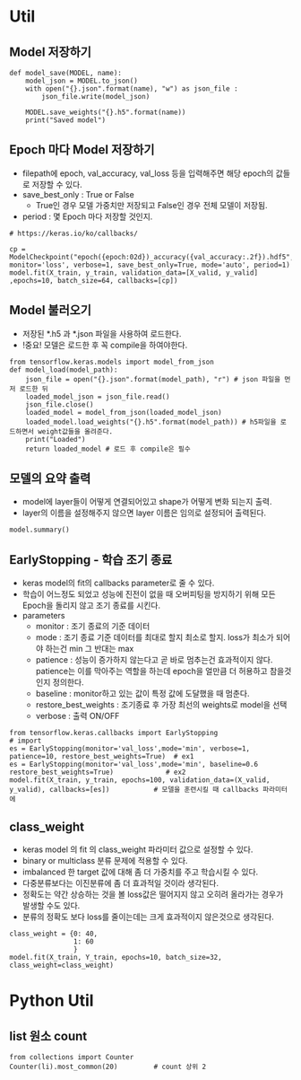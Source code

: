 # Util


## Model 저장하기
```{Python}
def model_save(MODEL, name):
    model_json = MODEL.to_json()
    with open("{}.json".format(name), "w") as json_file : 
        json_file.write(model_json)
    
    MODEL.save_weights("{}.h5".format(name))
    print("Saved model")
```
## Epoch 마다 Model 저장하기
- filepath에 epoch, val_accuracy, val_loss 등을 입력해주면 해당 epoch의 값들로 저장할 수 있다.
- save_best_only : True or False
    - True인 경우 모델 가중치만 저장되고 False인 경우 전체 모델이 저장됨.
- period : 몇 Epoch 마다 저장할 것인지.
```
# https://keras.io/ko/callbacks/

cp = ModelCheckpoint("epoch({epoch:02d})_accuracy({val_accuracy:.2f}).hdf5", monitor='loss', verbose=1, save_best_only=True, mode='auto', period=1)
model.fit(X_train, y_train, validation_data=[X_valid, y_valid] ,epochs=10, batch_size=64, callbacks=[cp])

```


## Model 불러오기
- 저장된 *.h5 과  *.json 파일을 사용하여 로드한다.
- !중요! 모델은 로드한 후 꼭 compile을 하여야한다.
```
from tensorflow.keras.models import model_from_json 
def model_load(model_path):
    json_file = open("{}.json".format(model_path), "r") # json 파일을 먼저 로드한 뒤
    loaded_model_json = json_file.read() 
    json_file.close()
    loaded_model = model_from_json(loaded_model_json)
    loaded_model.load_weights("{}.h5".format(model_path)) # h5파일을 로드하면서 weight값들을 올려준다.
    print("Loaded")
    return loaded_model # 로드 후 compile은 필수

```

## 모델의 요약 출력
- model에 layer들이 어떻게 연결되어있고 shape가 어떻게 변화 되는지 출력.
- layer의 이름을 설정해주지 않으면 layer 이름은 임의로 설정되어 출력된다.
```
model.summary()
```

## EarlyStopping - 학습 조기 종료
- keras model의 fit의 callbacks parameter로 줄 수 있다.
- 학습이 어느정도 되었고 성능에 진전이 없을 때 오버피팅을 방지하기 위해 모든 Epoch을 돌리지 않고 조기 종료를 시킨다.
- parameters
    - monitor : 조기 종료의 기준 데이터
    - mode : 조기 종료 기준 데이터를 최대로 할지 최소로 할지. loss가 최소가 되어야 하는건 min 그 반대는 max
    - patience : 성능이 증가하지 않는다고 곧 바로 멈추는건 효과적이지 않다. patience는 이를 막아주는 역할을 하는데 epoch을 얼만큼 더 허용하고 참을것인지 정의한다. 
    - baseline : monitor하고 있는 값이 특정 값에 도달했을 때 멈춘다.
    - restore_best_weights : 조기종료 후 가장 최선의 weights로 model을 선택
    - verbose : 출력 ON/OFF
```
from tensorflow.keras.callbacks import EarlyStopping                                                  # import
es = EarlyStopping(monitor='val_loss',mode='min', verbose=1, patience=10, restore_best_weights=True)  # ex1
es = EarlyStopping(monitor='val_loss',mode='min', baseline=0.6 restore_best_weights=True)             # ex2
model.fit(X_train, y_train, epochs=100, validation_data=(X_valid, y_valid), callbacks=[es])           # 모델을 훈련시킬 때 callbacks 파라미터에 
```

## class_weight
- keras model 의 fit 의 class_weight 파라미터 값으로 설정할 수 있다.
- binary or multiclass 분류 문제에 적용할 수 있다.
- imbalanced 한 target 값에 대해 좀 더 가중치를 주고 학습시킬 수 있다.
- 다중분류보다는 이진분류에 좀 더 효과적일 것이라 생각된다.
- 정확도는 약간 상승하는 것을 볼  loss값은 떨어지지 않고 오히려 올라가는 경우가 발생할 수도 있다.
- 분류의 정확도 보다 loss를 줄이는데는 크게 효과적이지 않은것으로 생각된다.
```{python}
class_weight = {0: 40,
                1: 60
                }
model.fit(X_train, Y_train, epochs=10, batch_size=32, class_weight=class_weight)
```

 
 
 # Python Util
 
 ## list 원소 count
 ```
from collections import Counter
Counter(li).most_common(20)         # count 상위 2
 ```
